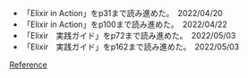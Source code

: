 - 「Elixir in Action」をp31まで読み進めた。　2022/04/20
- 「Elixir in Action」をp100まで読み進めた。　2022/04/22
- 「Elixir　実践ガイド」をp72まで読み進めた。　2022/05/03
- 「Elixir　実践ガイド」をp162まで読み進めた。　2022/05/03

[Reference](https://www.manning.com/books/elixir-in-action-second-edition)

